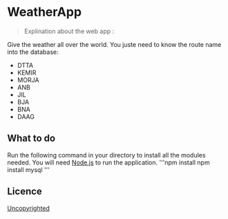 # WeatherApp

> Explination about the web app :

Give the weather all over the world. 
You juste need to know the route name into the database: 
-  DTTA
-  KEMIR
-  MORJA
-  ANB
-  JIL
-  BJA
-  BNA
-  DAAG

## What to do

Run the following command in your directory to install all the modules needed.
You will need [Node.js](https://nodejs.org/en/) to run the application.
'''npm install
npm install mysql
'''

## Licence

[Uncopyrighted](http://zenhabits.net/uncopyright/)
